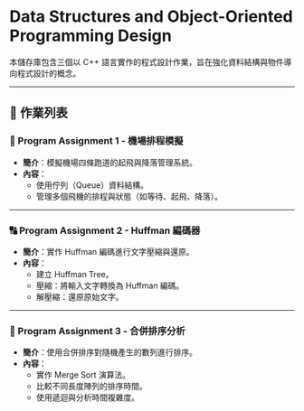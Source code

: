 # Data Structures and Object-Oriented Programming Design

本儲存庫包含三個以 C++ 語言實作的程式設計作業，旨在強化資料結構與物件導向程式設計的概念。

---

## 📂 作業列表

### 🛫 Program Assignment 1 - 機場排程模擬

- **簡介**：模擬機場四條跑道的起飛與降落管理系統。
- **內容**：
  - 使用佇列（Queue）資料結構。
  - 管理多個飛機的排程與狀態（如等待、起飛、降落）。


---

### 🔠 Program Assignment 2 - Huffman 編碼器

- **簡介**：實作 Huffman 編碼進行文字壓縮與還原。
- **內容**：
  - 建立 Huffman Tree。
  - 壓縮：將輸入文字轉換為 Huffman 編碼。
  - 解壓縮：還原原始文字。


---

### 🔢 Program Assignment 3 - 合併排序分析

- **簡介**：使用合併排序對隨機產生的數列進行排序。
- **內容**：
  - 實作 Merge Sort 演算法。
  - 比較不同長度陣列的排序時間。
  - 使用遞迴與分析時間複雜度。


